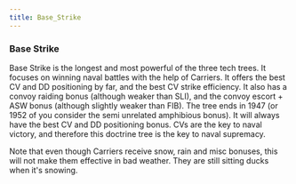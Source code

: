 ```yaml
---
title: Base_Strike
---
```

 ### Base Strike

Base Strike is the longest and most powerful of the three tech trees. It focuses on winning naval battles with the help of Carriers. It offers the best CV and DD positioning by far, and the best CV strike efficiency. It also has a convoy raiding bonus (although weaker than SLI), and the convoy escort + ASW bonus (although slightly weaker than FIB). The tree ends in 1947 (or 1952 of you consider the semi unrelated amphibious bonus). It will always have the best CV and DD positioning bonus. CVs are the key to naval victory, and therefore this doctrine tree is the key to naval supremacy.

Note that even though Carriers receive snow, rain and misc bonuses, this will not make them effective in bad weather. They are still sitting ducks when it's snowing.